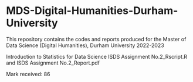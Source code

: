 # MDS-Digital-Humanities-Durham-University
This repository contains the codes and reports produced for the Master of Data Science (Digital Humanities), Durham University 2022-2023

Introduction to Statistics for Data Science
ISDS Assignment No.2_Rscript.R and ISDS Assignment No.2_Report.pdf

Mark received: 86
